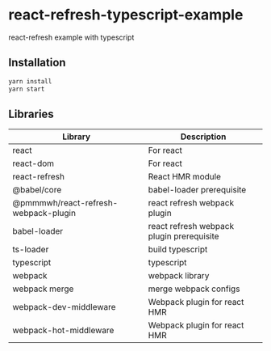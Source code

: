 # react-refresh-typescript-example

react-refresh example with typescript

## Installation

```sh
yarn install
yarn start
```

## Libraries

| Library                              | Description                               |
| ------------------------------------ | ----------------------------------------- |
| react                                | For react                                 |
| react-dom                            | For react                                 |
| react-refresh                        | React HMR module                          |
| @babel/core                          | babel-loader prerequisite                 |
| @pmmmwh/react-refresh-webpack-plugin | react refresh webpack plugin              |
| babel-loader                         | react refresh webpack plugin prerequisite |
| ts-loader                            | build typescript                          |
| typescript                           | typescript                                |
| webpack                              | webpack library                           |
| webpack merge                        | merge webpack configs                     |
| webpack-dev-middleware               | Webpack plugin for react HMR              |
| webpack-hot-middleware               | Webpack plugin for react HMR              |
